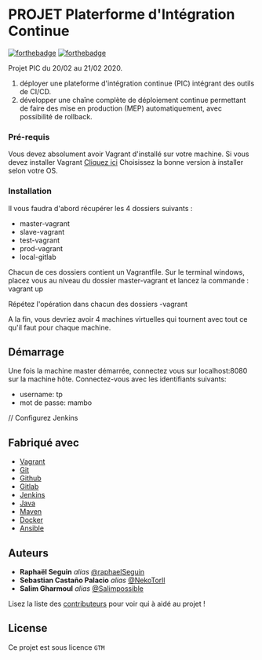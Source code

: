 # PROJET Platerforme d'Intégration Continue

[![forthebadge](http://forthebadge.com/images/badges/built-with-love.svg)](http://forthebadge.com)  [![forthebadge](http://forthebadge.com/images/badges/powered-by-electricity.svg)](http://forthebadge.com)

Projet PIC du 20/02 au 21/02 2020. 
1. déployer une plateforme d'intégration continue (PIC) intégrant des outils de CI/CD.
2. développer une chaîne complète de déploiement continue permettant de faire des mise en production (MEP) automatiquement, avec possibilité de rollback.

### Pré-requis

Vous devez absolument avoir Vagrant d'installé sur votre machine.
Si vous devez installer Vagrant [Cliquez ici](https://www.vagrantup.com/downloads.html)
Choisissez la bonne version à installer selon votre OS.

### Installation

Il vous faudra d'abord récupérer les 4 dossiers suivants : 
- master-vagrant
- slave-vagrant
- test-vagrant
- prod-vagrant
- local-gitlab

Chacun de ces dossiers contient un Vagrantfile.
Sur le terminal windows, placez vous au niveau du dossier master-vagrant et lancez la commande :
vagrant up

Répétez l'opération dans chacun des dossiers <machine>-vagrant 

A la fin, vous devriez avoir 4 machines virtuelles qui tournent avec tout ce qu'il faut pour chaque machine.

## Démarrage

Une fois la machine master démarrée, connectez vous sur localhost:8080 sur la machine hôte. Connectez-vous avec les identifiants suivants:
- username: tp
- mot de passe: mambo



// Configurez Jenkins

## Fabriqué avec

* [Vagrant](https://www.vagrantup.com/)
* [Git](https://git-scm.com/)
* [Github](https://github.com/)
* [Gitlab](https://about.gitlab.com/)
* [Jenkins](https://jenkins.io/)
* [Java](https://www.oracle.com/java/technologies/javase-jdk8-downloads.html)
* [Maven](https://maven.apache.org/)
* [Docker](https://www.docker.com/)
* [Ansible](https://www.ansible.com/)


## Auteurs

* **Raphaël Seguin** _alias_ [@raphaelSeguin](https://github.com/raphaelSeguin)
* **Sebastian Castaño Palacio** _alias_ [@NekoTorll](https://github.com/NekoTorll)
* **Salim Gharmoul** _alias_ [@Salimpossible](https://github.com/Salimpossible)

Lisez la liste des [contributeurs](https://github.com/raphaelSeguin/pic_tp/graphs/contributors) pour voir qui à aidé au projet !


## License

Ce projet est sous licence `` GTM ``


